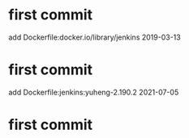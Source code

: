 # first commit
add Dockerfile:docker.io/library/jenkins 2019-03-13
# first commit
add Dockerfile:jenkins:yuheng-2.190.2 2021-07-05
# first commit
